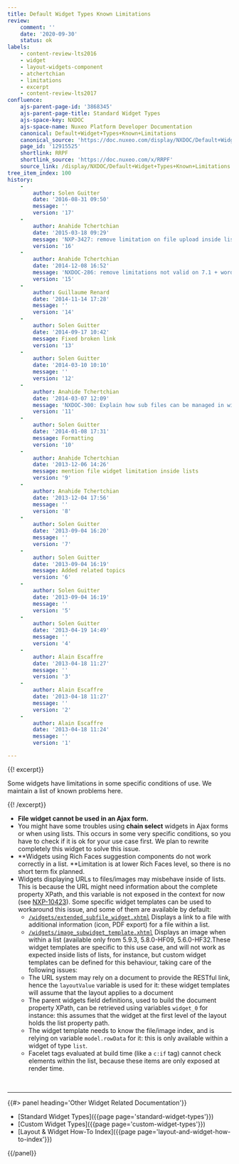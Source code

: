 ```yaml
---
title: Default Widget Types Known Limitations
review:
    comment: ''
    date: '2020-09-30'
    status: ok
labels:
    - content-review-lts2016
    - widget
    - layout-widgets-component
    - atchertchian
    - limitations
    - excerpt
    - content-review-lts2017
confluence:
    ajs-parent-page-id: '3868345'
    ajs-parent-page-title: Standard Widget Types
    ajs-space-key: NXDOC
    ajs-space-name: Nuxeo Platform Developer Documentation
    canonical: Default+Widget+Types+Known+Limitations
    canonical_source: 'https://doc.nuxeo.com/display/NXDOC/Default+Widget+Types+Known+Limitations'
    page_id: '12915525'
    shortlink: RRPF
    shortlink_source: 'https://doc.nuxeo.com/x/RRPF'
    source_link: /display/NXDOC/Default+Widget+Types+Known+Limitations
tree_item_index: 100
history:
    -
        author: Solen Guitter
        date: '2016-08-31 09:50'
        message: ''
        version: '17'
    -
        author: Anahide Tchertchian
        date: '2015-03-18 09:29'
        message: 'NXP-3427: remove limitation on file upload inside lists'
        version: '16'
    -
        author: Anahide Tchertchian
        date: '2014-12-08 16:52'
        message: 'NXDOC-286: remove limitations not valid on 7.1 + wording'
        version: '15'
    -
        author: Guillaume Renard
        date: '2014-11-14 17:28'
        message: ''
        version: '14'
    -
        author: Solen Guitter
        date: '2014-09-17 10:42'
        message: Fixed broken link
        version: '13'
    -
        author: Solen Guitter
        date: '2014-03-10 10:10'
        message: ''
        version: '12'
    -
        author: Anahide Tchertchian
        date: '2014-03-07 12:09'
        message: 'NXDOC-300: Explain how sub files can be managed in widget templates'
        version: '11'
    -
        author: Solen Guitter
        date: '2014-01-08 17:31'
        message: Formatting
        version: '10'
    -
        author: Anahide Tchertchian
        date: '2013-12-06 14:26'
        message: mention file widget limitation inside lists
        version: '9'
    -
        author: Anahide Tchertchian
        date: '2013-12-04 17:56'
        message: ''
        version: '8'
    -
        author: Solen Guitter
        date: '2013-09-04 16:20'
        message: ''
        version: '7'
    -
        author: Solen Guitter
        date: '2013-09-04 16:19'
        message: Added related topics
        version: '6'
    -
        author: Solen Guitter
        date: '2013-09-04 16:19'
        message: ''
        version: '5'
    -
        author: Solen Guitter
        date: '2013-04-19 14:49'
        message: ''
        version: '4'
    -
        author: Alain Escaffre
        date: '2013-04-18 11:27'
        message: ''
        version: '3'
    -
        author: Alain Escaffre
        date: '2013-04-18 11:27'
        message: ''
        version: '2'
    -
        author: Alain Escaffre
        date: '2013-04-18 11:24'
        message: ''
        version: '1'

---
```

{{! excerpt}}

Some widgets have limitations in some specific conditions of use. We maintain a list of known problems here.

{{! /excerpt}}

*   **File widget cannot be used in an Ajax form.**
*   You might have some troubles using **chain select** widgets in Ajax forms or when using lists. This occurs in some very specific conditions, so you have to check if it is ok for your use case first. We plan to rewrite completely this widget to solve this issue.
*   **Widgets using Rich Faces suggestion components do not work correctly in a list.&nbsp;**Limitation is at lower Rich Faces level, so there is no short term fix planned.
*   Widgets displaying URLs to files/images may misbehave inside of lists. This is because the URL might need information about the complete property XPath, and this variable is not exposed in the context for now (see [NXP-10423](https://jira.nuxeo.com/browse/NXP-10423)). Some specific widget templates can be used to workaround this issue, and some of them are available by default:
    *   [`/widgets/extended_subfile_widget.xhtml`](https://github.com/nuxeo/nuxeo-dm/blob/master/nuxeo-platform-webapp/src/main/resources/web/nuxeo.war/widgets/extended_subfile_widget.xhtml) Displays a link to a file with additional information (icon, PDF export) for a file within a list.
    *   [`/widgets/image_subwidget_template.xhtml`](https://github.com/nuxeo/nuxeo-jsf/blob/master/nuxeo-platform-webapp-base/src/main/resources/web/nuxeo.war/widgets/image_subwidget_template.xhtml) Displays an image when within a list (available only from 5.9.3, 5.8.0-HF09, 5.6.0-HF32.These widget templates are specific to this use case, and will not work as expected inside lists of lists, for instance, but custom widget templates can be defined for this behaviour, taking care of the following issues:
    *   The URL system may rely on a document to provide the RESTful link, hence the&nbsp;`layoutValue` variable is used for it: these widget templates will assume that the layout applies to a document
    *   The parent widgets field definitions, used to build the document property XPath, can be retrieved using variables `widget_0` for instance: this assumes that the widget at the first level of the layout holds the list property path.
    *   The widget template needs to know the file/image index, and is relying on variable `model.rowData` for it: this is only available within a widget of type `list`.
    *   Facelet tags evaluated at build time (like a `c:if` tag) cannot check elements within the list, because these items are only exposed at render time.

&nbsp;

* * *

<div class="row" data-equalizer data-equalize-on="medium"><div class="column medium-6">{{#> panel heading='Other Widget Related Documentation'}}

*   [Standard Widget Types]({{page page='standard-widget-types'}})
*   [Custom Widget Types]({{page page='custom-widget-types'}})
*   [Layout & Widget How-To Index]({{page page='layout-and-widget-how-to-index'}})

{{/panel}}</div><div class="column medium-6">

&nbsp;

&nbsp;

&nbsp;

</div></div>
